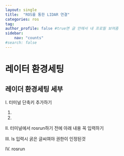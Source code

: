 ```yaml
---
layout: single
title:  "ROS를 통한 LIDAR 연결"
categories: ros
tag: 
author_profile: false #true면 글 안에서 내 프로필 보여줌
sidebar:
    nav: "counts"
#search: false
---
```


# 레이터 환경세팅

## 레이더 환경세팅 세부

I. 터미널 단축키 추가하기

1.
2.

II. 터미널에서 rosrun하기 전에 아래 내용 꼭 입력하기

III. ls 입력시 굵은 글씨여야 권한이 인정된것

IV. rosrun
